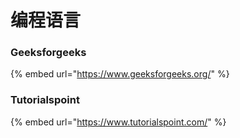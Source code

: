 # 编程语言

### Geeksforgeeks

{% embed url="https://www.geeksforgeeks.org/" %}

### Tutorialspoint

{% embed url="https://www.tutorialspoint.com/" %}



